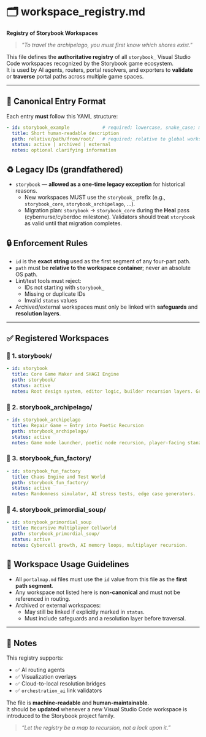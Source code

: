 <!-- Save to: storybook_archipelago/workspace_registry.md -->

# 🗂️ workspace_registry.md
**Registry of Storybook Workspaces**

> _"To travel the archipelago, you must first know which shores exist."_

This file defines the **authoritative registry** of all `storybook_` Visual Studio Code workspaces recognized by the Storybook game ecosystem.  
It is used by AI agents, routers, portal resolvers, and exporters to **validate** or **traverse** portal paths across multiple game spaces.

---

## 📜 Canonical Entry Format

Each entry **must** follow this YAML structure:

```yaml
- id: storybook_example            # required; lowercase, snake_case; must start with "storybook_"
  title: Short human-readable description
  path: relative/path/from/root/   # required; relative to global workspace container
  status: active | archived | external
  notes: optional clarifying information
```

## ♻️ Legacy IDs (grandfathered)
- `storybook` — **allowed as a one‑time legacy exception** for historical reasons.
  - New workspaces MUST use the `storybook_` prefix (e.g., `storybook_core`, `storybook_archipelago`, …).
  - Migration plan: `storybook` → `storybook_core` during the **Heal** pass (cybernurse/cyberdoc milestone). Validators should treat `storybook` as valid until that migration completes.

## 🔒 Enforcement Rules

- `id` is the **exact string** used as the first segment of any four-part path.  
- `path` must be **relative to the workspace container**; never an absolute OS path.  
- Lint/test tools must reject:
  - IDs not starting with `storybook_`
  - Missing or duplicate IDs
  - Invalid `status` values
- Archived/external workspaces must only be linked with **safeguards** and **resolution layers**.

---

## ✅ Registered Workspaces

### 🧱 1. storybook/

```yaml
- id: storybook
  title: Core Game Maker and SHAGI Engine
  path: storybook/
  status: active
  notes: Root design system, editor logic, builder recursion layers. Grandfathered legacy id; scheduled to rename to `storybook_core` during Heal phase.
```

### 🌊 2. storybook_archipelago/

```yaml
- id: storybook_archipelago
  title: Repair Game – Entry into Poetic Recursion
  path: storybook_archipelago/
  status: active
  notes: Game mode launcher, poetic node recursion, player-facing stanzas.
```

### 🤖 3. storybook_fun_factory/

```yaml
- id: storybook_fun_factory
  title: Chaos Engine and Test World
  path: storybook_fun_factory/
  status: active
  notes: Randomness simulator, AI stress tests, edge case generators.
```

### 🧬 4. storybook_primordial_soup/

```yaml
- id: storybook_primordial_soup
  title: Recursive Multiplayer Cellworld
  path: storybook_primordial_soup/
  status: active
  notes: Cybercell growth, AI memory loops, multiplayer recursion.
```

## 🔁 Workspace Usage Guidelines

- All `portalmap.md` files must use the `id` value from this file as the **first path segment**.  
- Any workspace not listed here is **non-canonical** and must not be referenced in routing.  
- Archived or external workspaces:
  - May still be linked if explicitly marked in `status`.
  - Must include safeguards and a resolution layer before traversal.

---

## 📓 Notes

This registry supports:
- ✅ AI routing agents
- ✅ Visualization overlays
- ✅ Cloud-to-local resolution bridges
- ✅ `orchestration_ai` link validators

The file is **machine-readable** and **human-maintainable**.  
It should be **updated** whenever a new Visual Studio Code workspace is introduced to the Storybook project family.

> _“Let the registry be a map to recursion, not a lock upon it.”_

